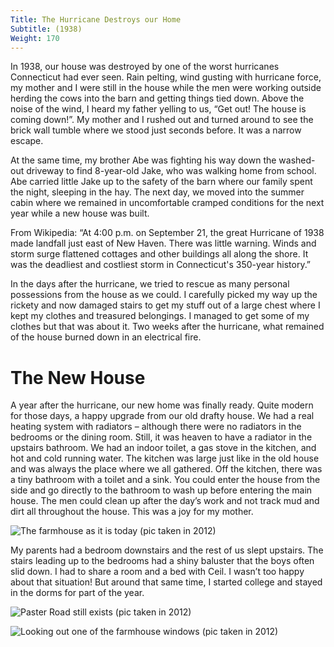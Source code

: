 ```yaml
---
Title: The Hurricane Destroys our Home
Subtitle: (1938)
Weight: 170
---
```


In 1938, our house was destroyed by one of the worst hurricanes Connecticut had ever seen. Rain pelting, wind gusting with hurricane force, my mother and I were still in the house while the men were working outside herding the cows into the barn and getting things tied down. Above the noise of the wind, I heard my father yelling to us, “Get out! The house is coming down!”. My mother and I rushed out and turned around to see the brick wall tumble where we stood just seconds before. It was a narrow escape.

At the same time, my brother Abe was fighting his way down the washed-out driveway to find 8-year-old Jake, who was walking home from school. Abe carried little Jake up to the safety of the barn where our family spent the night, sleeping in the hay.  The next day, we moved into the summer cabin where we remained in uncomfortable cramped conditions for the next year while a new house was built.

From Wikipedia: “At 4:00 p.m. on September 21, the great Hurricane of 1938 made landfall just east of New Haven. There was little warning. Winds and storm surge flattened cottages and other buildings all along the shore. It was the deadliest and costliest storm in Connecticut's 350-year history.”

In the days after the hurricane, we tried to rescue as many personal possessions from the house as we could. I carefully picked my way up the rickety and now damaged stairs to get my stuff out of a large chest where I kept my clothes and treasured belongings. I managed to get some of my clothes but that was about it. Two weeks after the hurricane, what remained of the house burned down in an electrical fire. 

# The New House

A year after the hurricane, our new home was finally ready.  Quite modern for those days, a happy upgrade from our old drafty house. We had a real heating system with radiators – although there were no radiators in the bedrooms or the dining room. Still, it was heaven to have a radiator in the upstairs bathroom. We had an indoor toilet, a gas stove in the kitchen, and hot and cold running water.  The kitchen was large just like in the old house and was always the place where we all gathered. Off the kitchen, there was a tiny bathroom with a toilet and a sink. You could enter the house from the side and go directly to the bathroom to wash up before entering the main house. The men could clean up after the day’s work and not track mud and dirt all throughout the house. This was a joy for my mother.

![The farmhouse as it is today (pic taken in 2012)](/images/farmhouse-today.jpg)

My parents had a bedroom downstairs and the rest of us slept upstairs. The stairs leading up to the bedrooms had a shiny baluster that the boys often slid down. I had to share a room and a bed with Ceil. I wasn’t too happy about that situation! But around that same time, I started college and stayed in the dorms for part of the year.

![Paster Road still exists (pic taken in 2012)](/images/paster-road.jpg)

![Looking out one of the farmhouse windows (pic taken in 2012)](/images/farmhouse-window.jpg)
